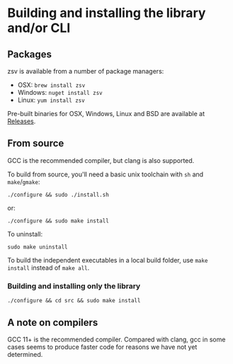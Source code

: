 # Building and installing the library and/or CLI

## Packages

zsv is available from a number of package managers:

- OSX: `brew install zsv`
- Windows: `nuget install zsv`
- Linux: `yum install zsv`

Pre-built binaries for OSX, Windows, Linux and BSD are available at
[Releases](https://github.com/liquidaty/zsv/releases).

## From source

GCC is the recommended compiler, but clang is also supported.

To build from source, you'll need a basic unix toolchain with `sh` and `make`/`gmake`:

```shell
./configure && sudo ./install.sh
```

or:

```shell
./configure && sudo make install
```

To uninstall:

```shell
sudo make uninstall
```

To build the independent executables in a local build folder,
use `make install` instead of `make all`.

### Building and installing only the library

```shell
./configure && cd src && sudo make install
```

## A note on compilers

GCC 11+ is the recommended compiler. Compared with clang, gcc in some cases
seems to produce faster code for reasons we have not yet determined.
